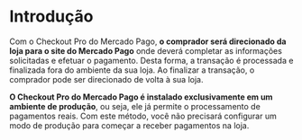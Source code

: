 # Introdução

Com o Checkout Pro do Mercado Pago, **o comprador será direcionado da loja para o site do Mercado Pago** onde deverá completar as informações solicitadas e efetuar o pagamento. Desta forma, a transação é processada e finalizada fora do ambiente da sua loja. Ao finalizar a transação, o comprador pode ser direcionado de volta à sua loja.

**O Checkout Pro do Mercado Pago é instalado exclusivamente em um ambiente de produção**, ou seja, ele já permite o processamento de pagamentos reais. Com este método, você não precisará configurar um modo de produção para começar a receber pagamentos na loja.
